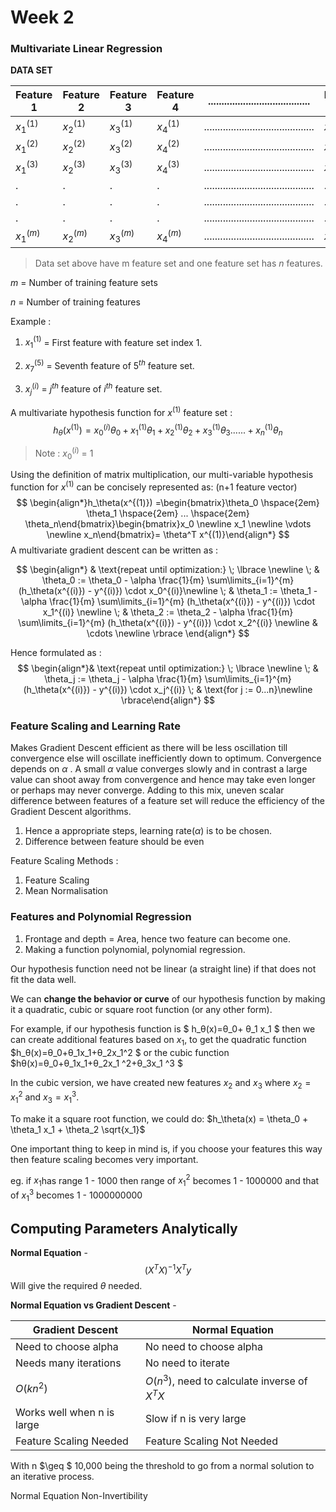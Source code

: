 # Week 2

### Multivariate Linear Regression 

**DATA SET**

| Feature $1$  | Feature $2$  | Feature $3$  | Feature $4$  | ......................................    | Feature $n$  | Result     |
| ------------ | ------------ | ------------ | ------------ | ----------------------------------------- | ------------ | ---------- |
| $x_1 ^{(1)}$ | $x_2 ^{(1)}$ | $x_3 ^{(1)}$ | $x_4 ^{(1)}$ | ......................................... | $x_n ^{(1)}$ | $y ^{(1)}$ |
| $x_1 ^{(2)}$ | $x_2 ^{(2)}$ | $x_3 ^{(2)}$ | $x_4 ^{(2)}$ | ......................................... | $x_n ^{(2)}$ | $y ^{(2)}$ |
| $x_1 ^{(3)}$ | $x_2 ^{(3)}$ | $x_3 ^{(3)}$ | $x_4 ^{(3)}$ | ......................................... | $x_n ^{(3)}$ | $y ^{(3)}$ |
| .            | .            | .            | .            | ......................................... | .            | .          |
| .            | .            | .            | .            | ......................................... | .            | .          |
| .            | .            | .            | .            | ......................................... | .            | .          |
| $x_1 ^{(m)}$ | $x_2 ^{(m)}$ | $x_3 ^{(m)}$ | $x_4 ^{(m)}$ | ......................................... | $x_n ^{(m)}$ | $y ^{(m)}$ |
>  Data set above have m feature set and one feature set  has $n$ features.

$m$  = Number of training feature sets

$n$ =  Number of training features

Example : 

1. $x_1 ^{(1)}$ = First feature with feature set index 1.

2. $x_7 ^{(5)}$  = Seventh feature of $5^{th}$ feature set.

3. $x_j ^{(i)}$ = $j^{th}$ feature of $i^{th}$ feature set.

A multivariate hypothesis function for $x^{(1)}$ feature set :
$$
h_\theta(x^{(1)}) = x_0 ^{(i)}\theta_0 + x_1 ^{(1)}\theta_1 + x_2 ^{(1)}\theta_2+ x_3 ^{(1)}\theta_3 ......+  x_n ^{(1)}\theta_n
$$

> Note :  $x_0 ^{(i)}$  = 1

Using the definition of matrix multiplication, our multi-variable hypothesis function for $x^{(1)}$  can be concisely represented as:  (n+1 feature vector)
$$
\begin{align*}h_\theta(x^{(1)}) =\begin{bmatrix}\theta_0 \hspace{2em} \theta_1 \hspace{2em} ... \hspace{2em} \theta_n\end{bmatrix}\begin{bmatrix}x_0 \newline x_1 \newline \vdots \newline x_n\end{bmatrix}= \theta^T x^{(1)}\end{align*}
$$
A multivariate gradient descent can be written as :


$$
\begin{align*} & \text{repeat until optimization:} \; \lbrace \newline \; & \theta_0 := \theta_0 - \alpha \frac{1}{m} \sum\limits_{i=1}^{m} (h_\theta(x^{(i)}) - y^{(i)}) \cdot x_0^{(i)}\newline \; & \theta_1 := \theta_1 - \alpha \frac{1}{m} \sum\limits_{i=1}^{m} (h_\theta(x^{(i)}) - y^{(i)}) \cdot x_1^{(i)} \newline \; & \theta_2 := \theta_2 - \alpha \frac{1}{m} \sum\limits_{i=1}^{m} (h_\theta(x^{(i)}) - y^{(i)}) \cdot x_2^{(i)} \newline & \cdots \newline \rbrace \end{align*}
$$


Hence formulated as : 
$$
\begin{align*}& \text{repeat until optimization:} \; \lbrace \newline \; & \theta_j := \theta_j - \alpha \frac{1}{m} \sum\limits_{i=1}^{m} (h_\theta(x^{(i)}) - y^{(i)}) \cdot x_j^{(i)} \; & \text{for j := 0...n}\newline \rbrace\end{align*}
$$




### Feature Scaling and Learning Rate

Makes Gradient Descent efficient as there will be less oscillation till convergence else will oscillate inefficiently down to optimum. Convergence depends on $\alpha$ . A small $\alpha$ value converges slowly and in contrast a large value can shoot away from convergence and hence may take even longer or perhaps may never converge.  Adding to this mix, uneven scalar difference between features of a feature set will reduce the efficiency of the Gradient Descent algorithms.

1. Hence a appropriate steps, learning rate($\alpha$) is to be chosen.
2. Difference between feature should be even 

Feature Scaling Methods : 

1. Feature Scaling
2. Mean Normalisation

### Features and Polynomial Regression 

1. Frontage and depth  = Area, hence two feature can become one.
2. Making a function polynomial, polynomial regression.

Our hypothesis function need not be linear (a straight line) if that does not fit the data well.

We can **change the behavior or curve** of our hypothesis function by making it a quadratic, cubic or square root function (or any other form).

For example, if our hypothesis function is $ h_θ(x)=θ_0+ θ_1 x_1 $ then we can create additional features based on $x_1$, to get the quadratic function $h_θ(x)=θ_0+θ_1x_1+θ_2x_1^2 $ or the cubic function $hθ(x)=θ_0+θ_1x_1+θ_2x_1 ^2+θ_3x_1 ^3 $

In the cubic version, we have created new features $x_2$ and $x_3$ where $x_2=x_1 ^2$ and $x_3=x_1 ^3$.

To make it a square root function, we could do: $h_\theta(x) = \theta_0 + \theta_1 x_1 + \theta_2 \sqrt{x_1}$

One important thing to keep in mind is, if you choose your features this way then feature scaling becomes very important.

eg. if $x_1$has range 1 - 1000 then range of $x_1^2$ becomes 1 - 1000000 and that of $x_1^3$ becomes 1 - 1000000000



## Computing Parameters Analytically

**Normal Equation**  - 
$$
(X^TX)^{-1}X^Ty \tag{n}
$$
Will give the required $\theta$ needed.

**Normal Equation vs Gradient Descent** - 

| Gradient Descent           | Normal Equation                                |
| -------------------------- | ---------------------------------------------- |
| Need to choose alpha       | No need to choose alpha                        |
| Needs many iterations      | No need to iterate                             |
| $O (kn^2)$                 | $O (n^3)$, need to calculate inverse of $X^TX$ |
| Works well when n is large | Slow if n is very large                        |
| Feature Scaling Needed     | Feature Scaling Not Needed                     |

With n $\geq $ 10,000  being the threshold to go from a normal solution to an iterative process.





Normal Equation Non-Invertibility
